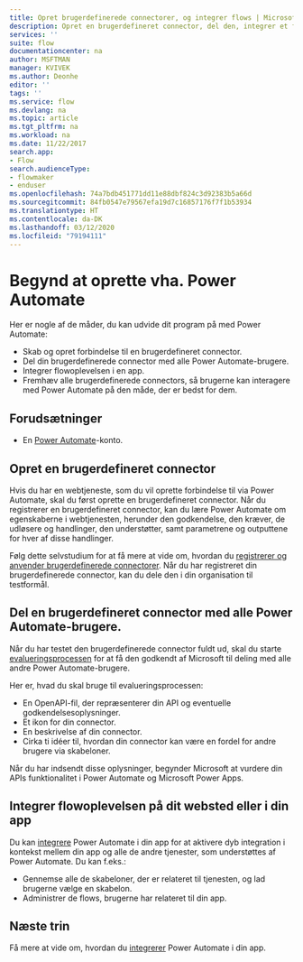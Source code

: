 ```yaml
---
title: Opret brugerdefinerede connectorer, og integrer flows | Microsoft Docs
description: Opret en brugerdefineret connector, del den, integrer et flow, og foretag dig meget andet end det.
services: ''
suite: flow
documentationcenter: na
author: MSFTMAN
manager: KVIVEK
ms.author: Deonhe
editor: ''
tags: ''
ms.service: flow
ms.devlang: na
ms.topic: article
ms.tgt_pltfrm: na
ms.workload: na
ms.date: 11/22/2017
search.app:
- Flow
search.audienceType:
- flowmaker
- enduser
ms.openlocfilehash: 74a7bdb451771dd11e88dbf824c3d92383b5a66d
ms.sourcegitcommit: 84fb0547e79567efa19d7c16857176f7f1b53934
ms.translationtype: HT
ms.contentlocale: da-DK
ms.lasthandoff: 03/12/2020
ms.locfileid: "79194111"
---
```

# <a name="start-to-build-with-power-automate"></a>Begynd at oprette vha. Power Automate


Her er nogle af de måder, du kan udvide dit program på med Power Automate:

* Skab og opret forbindelse til en brugerdefineret connector.
* Del din brugerdefinerede connector med alle Power Automate-brugere.
* Integrer flowoplevelsen i en app.
* Fremhæv alle brugerdefinerede connectors, så brugerne kan interagere med Power Automate på den måde, der er bedst for dem.

## <a name="prerequisites"></a>Forudsætninger

* En [Power Automate](https://flow.microsoft.com)-konto.

## <a name="create-a-custom-connector"></a>Opret en brugerdefineret connector

Hvis du har en webtjeneste, som du vil oprette forbindelse til via Power Automate, skal du først oprette en brugerdefineret connector. Når du registrerer en brugerdefineret connector, kan du lære Power Automate om egenskaberne i webtjenesten, herunder den godkendelse, den kræver, de udløsere og handlinger, den understøtter, samt parametrene og outputtene for hver af disse handlinger.

Følg dette selvstudium for at få mere at vide om, hvordan du [registrerer og anvender brugerdefinerede connectorer](https://powerapps.microsoft.com/tutorials/register-custom-api/). Når du har registreret din brugerdefinerede connector, kan du dele den i din organisation til testformål.

## <a name="share-a-custom-connector-with-all-power-automate-users"></a>Del en brugerdefineret connector med alle Power Automate-brugere.

Når du har testet den brugerdefinerede connector fuldt ud, skal du starte [evalueringsprocessen](https://flow.microsoft.com/blog/calling-all-saas-apps-now-you-can-build-your-own-connector-for-flow-and-logic-apps/) for at få den godkendt af Microsoft til deling med alle andre Power Automate-brugere.

Her er, hvad du skal bruge til evalueringsprocessen:

* En OpenAPI-fil, der repræsenterer din API og eventuelle godkendelsesoplysninger.
* Et ikon for din connector.
* En beskrivelse af din connector.
* Cirka ti idéer til, hvordan din connector kan være en fordel for andre brugere via skabeloner.

Når du har indsendt disse oplysninger, begynder Microsoft at vurdere din APIs funktionalitet i Power Automate og Microsoft Power Apps.

## <a name="embed-the-flow-experience-into-your-website-or-app"></a>Integrer flowoplevelsen på dit websted eller i din app

Du kan [integrere](developer/embed-flow-dev.md) Power Automate i din app for at aktivere dyb integration i kontekst mellem din app og alle de andre tjenester, som understøttes af Power Automate. Du kan f.eks.:

* Gennemse alle de skabeloner, der er relateret til tjenesten, og lad brugerne vælge en skabelon.
* Administrer de flows, brugerne har relateret til din app.

## <a name="next-steps"></a>Næste trin

Få mere at vide om, hvordan du [integrerer](developer/embed-flow-dev.md) Power Automate i din app.
